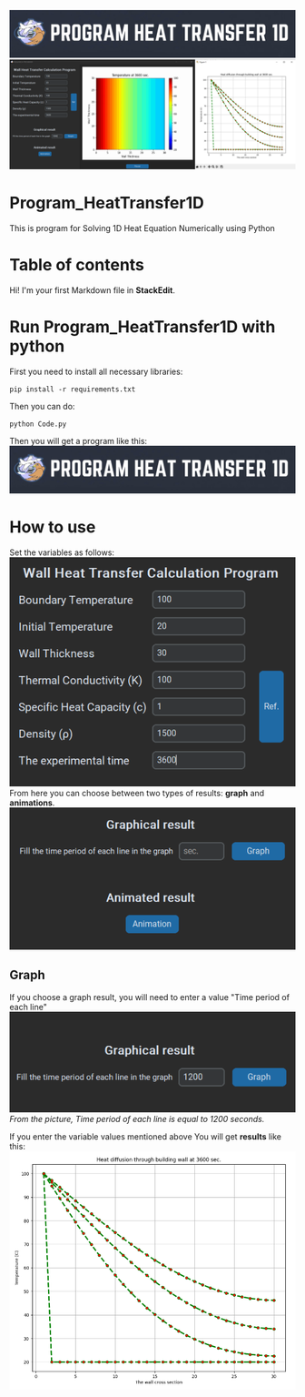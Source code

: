 ![](imageREADME/logo.png)
![](imageREADME/ShowProgram&Result.PNG)

# Program_HeatTransfer1D
This is program for Solving 1D Heat Equation Numerically using Python

# Table of contents

Hi! I'm your first Markdown file in **StackEdit**.

# Run Program_HeatTransfer1D with python
First you need to install all necessary libraries:
```
pip install -r requirements.txt
```
Then you can do:
```
python Code.py
```
Then you will get a program like this:
![](imageREADME/logo.png)


# How to use
Set the variables as follows:
![](imageREADME/Set_the_variables.png)
From here you can choose between two types of results: **graph** and **animations**.
![](imageREADME/choose_result.png)

## Graph

If you choose a graph result, you will need to enter a value "Time period of each line"
![](imageREADME/Fill_Graph.png)
_From the picture, Time period of each line is equal to 1200 seconds._

If you enter the variable values mentioned above You will get **results** like this:
![](imageREADME/Result_Graph.png)
